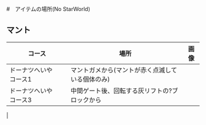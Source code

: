 #　アイテムの場所(No StarWorld)

## マント
|コース|場所|画像|
| ---- | ---- | ---- |
|ドーナツへいや　コース1|マントガメから(マントが赤く点滅している個体のみ)||
|ドーナツへいや　コース3|中間ゲート後、回転する灰リフトの?ブロックから||
|